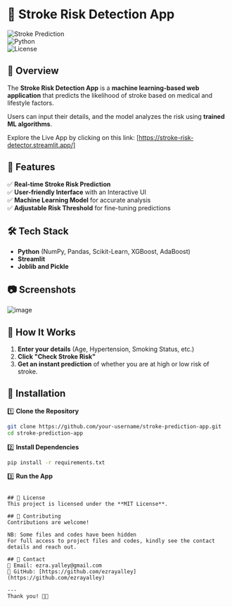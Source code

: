 # 🧠 Stroke Risk Detection App  

![Stroke Prediction](https://img.shields.io/badge/Machine%20Learning-✔%ef%b8%8f-blue)   
![Python](https://img.shields.io/badge/Python-✔%ef%b8%8f-yellow)  
![License](https://img.shields.io/badge/License-MIT-green)  

## 🚀 Overview  
The **Stroke Risk Detection App** is a **machine learning-based web application** that predicts the likelihood of stroke based on medical and lifestyle factors.  

Users can input their details, and the model analyzes the risk using **trained ML algorithms**.  

Explore the Live App by clicking on this link: [https://stroke-risk-detector.streamlit.app/]

## 🌟 Features  
✅ **Real-time Stroke Risk Prediction**  
✅ **User-friendly Interface** with an Interactive UI  
✅ **Machine Learning Model** for accurate analysis  
✅ **Adjustable Risk Threshold** for fine-tuning predictions  

## 🛠️ Tech Stack  
- **Python** (NumPy, Pandas, Scikit-Learn, XGBoost, AdaBoost)  
- **Streamlit** 
- **Joblib and Pickle** 

## 📷 Screenshots  
![image](https://github.com/user-attachments/assets/f8e16be1-1c09-40cf-ac74-c99a40736bcc)


## 🎯 How It Works  
1. **Enter your details** (Age, Hypertension, Smoking Status, etc.)  
2. **Click "Check Stroke Risk"**  
3. **Get an instant prediction** of whether you are at high or low risk of stroke.  

## 🔧 Installation  

1️⃣ **Clone the Repository**  
```bash  
git clone https://github.com/your-username/stroke-prediction-app.git  
cd stroke-prediction-app  
```

2️⃣ **Install Dependencies**  
```bash  
pip install -r requirements.txt  
```

3️⃣ **Run the App**   
```

## 🌟 License  
This project is licensed under the **MIT License**.  

## 🤝 Contributing  
Contributions are welcome!

NB: Some files and codes have been hidden
For full access to project files and codes, kindly see the contact details and reach out.

## 💌 Contact  
📧 Email: ezra.yalley@gmail.com  
🔗 GitHub: [https://github.com/ezrayalley](https://github.com/ezrayalley)  

---  
Thank you! 🚀🔥  


